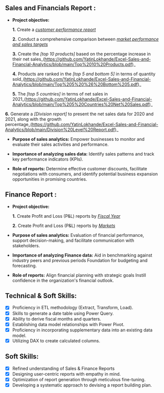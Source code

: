## Sales and Financials Report :


- **Project objective:** 

    **1.** Create a _[customer performance report](https://github.com/YatinLokhande/Excel-Sales-and-Financial-Analytics/blob/main/Customer%20Performance%20Report.pdf)_ 

    **2.** Conduct a comprehensive comparison between _[market performance and sales targets](https://github.com/YatinLokhande/Excel-Sales-and-Financial-Analytics/blob/main/Market%20Performance%20vs%20Target.pdf)_

  **3.** Create the _[top 10 products]_ based on the percentage increase in their net sales_(https://github.com/YatinLokhande/Excel-Sales-and-Financial-Analytics/blob/main/Top%2010%20Products.pdf)_

  **4.** Products are ranked in the _[top 5 and bottom 5]_ in terms of quantity sold_(https://github.com/YatinLokhande/Excel-Sales-and-Financial-Analytics/blob/main/Top%205%20%26%20Bottom%205.pdf)_

  **5.** The _[top 5 countries]_ in terms of net sales in 2021_(https://github.com/YatinLokhande/Excel-Sales-and-Financial-Analytics/blob/main/Top%205%20Countries%20Net%20Sales.pdf)_

**6.**  Generate a _[Division report]_ to present the net sales data for 2020 and 2021, along with the growth percentage_(https://github.com/YatinLokhande/Excel-Sales-and-Financial-Analytics/blob/main/Division%20Level%20Report.pdf)_

- **Purpose of sales analytics:** Empower businesses to monitor and evaluate their sales activities and performance.

- **Importance of analyzing sales data:** Identify sales patterns and track key performance indicators (KPIs).

- **Role of reports:** Determine effective customer discounts, facilitate negotiations with consumers, and identify potential business expansion opportunities in promising countries.


## Finance Report :

- **Project objective:** 

    **1.** Create Profit and Loss (P&L) reports by _[Fiscal Year](https://github.com/YatinLokhande/Excel-Sales-and-Financial-Analytics/blob/main/P%20%26%20L%20Report.pdf)_ 

   **2.** Create Profit and Loss (P&L) reports by _[Markets](https://github.com/YatinLokhande/Excel-Sales-and-Financial-Analytics/blob/main/P%20%26%20L%20Months.pdf)_

- **Purpose of sales analytics:** Evaluation of financial performance, support decision-making, and facilitate communication with stakeholders.

- **Importance of analyzing Finance data:** Aid in benchmarking against industry peers and previous periods Foundation for budgeting and forecasting.

- **Role of reports:** Align financial planning with strategic goals Instill confidence in the organization's financial outlook.


## Technical & Soft Skills:
- [x]	Proficiency in ETL methodology (Extract, Transform, Load).
- [x]	Skills to generate a date table using Power Query.
- [x]	Ability to derive fiscal months and quarters.
- [x]	Establishing data model relationships with Power Pivot.
- [x]	Proficiency in incorporating supplementary data into an existing data model.
- [x]	Utilizing DAX to create calculated columns.

## Soft Skills:
- [x]	Refined understanding of Sales & Finance Reports
- [x]	Designing user-centric reports with empathy in mind.
- [x]	Optimization of report generation through meticulous fine-tuning.
- [x]	Developing a systematic approach to devising a report building plan.

